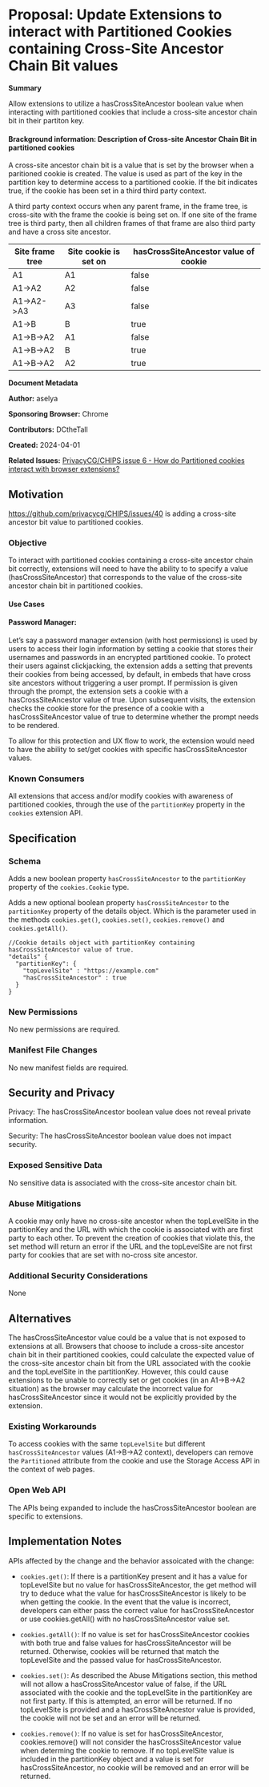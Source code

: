 # Proposal: Update Extensions to interact with Partitioned Cookies containing Cross-Site Ancestor Chain Bit values

**Summary**

Allow extensions to utilize a hasCrossSiteAncestor boolean value when interacting with partitioned cookies that include a cross-site ancestor chain bit in their partiton key.

#### Brackground information: Description of Cross-site Ancestor Chain Bit in partitioned cookies

A cross-site ancestor chain bit is a value that is set by the browser when a paritioned cookie is created. The value is used as part of the key in the partition key to determine access to a partitioned cookie. If the bit indicates true, if the cookie has been set in a third third party context.  

A third party context occurs when any parent frame, in the frame tree, is cross-site with the frame the cookie is being set on. If one site of the frame tree is third party, then all children frames of that frame are also third party and have a cross site ancestor.


| Site frame tree |Site cookie is set on| hasCrossSiteAncestor value of cookie|
|---|---|--|
| A1         |A1| false         | 
| A1->A2      |A2 | false          | 
| A1->A2->A3   |A3   | false          | 
| A1->B       |B| true          |
| A1->B->A2    |A1   | false          |
| A1->B->A2 |B    | true          |
| A1->B->A2 |A2   | true          |

**Document Metadata**

**Author:**  aselya 

**Sponsoring Browser:** Chrome

**Contributors:** DCtheTall

**Created:** 2024-04-01

**Related Issues:** [PrivacyCG/CHIPS issue 6 - How do Partitioned cookies interact with browser extensions?](https://github.com/privacycg/CHIPS/issues/6)

## Motivation
https://github.com/privacycg/CHIPS/issues/40 is adding a cross-site ancestor bit value to partitioned cookies.

### Objective
To interact with partitioned cookies containing a cross-site ancestor chain bit correctly, extensions will need to have the ability to to specify a value (hasCrossSiteAncestor) that corresponds to the value of the cross-site ancestor chain bit in partitioned cookies.

#### Use Cases

#### Password Manager:
Let’s say a password manager extension (with host permissions) is used by users to access their login information by setting a cookie that stores their usernames and passwords in an encrypted partitioned cookie. To protect their users against clickjacking, the extension adds a setting that prevents their cookies from being accessed, by default, in embeds that have cross site ancestors without triggering a user prompt. If permission is given through the prompt, the extension sets a cookie with a hasCrossSiteAncestor value of true. Upon subsequent visits, the extension checks the cookie store for the presence of a cookie with a hasCrossSiteAncestor value of true to determine whether the prompt needs to be rendered.

To allow for this protection and UX flow to work, the extension would need to have the ability to set/get cookies with specific hasCrossSiteAncestor values. 

### Known Consumers
All extensions that access and/or modify cookies with awareness of partitioned cookies, through the use of the `partitionKey` property in the `cookies` extension API.

## Specification

### Schema

Adds a new boolean property `hasCrossSiteAncestor` to the `partitionKey` property of the `cookies.Cookie` type.

Adds a new optional boolean property `hasCrossSiteAncestor` to the `partitionKey` property of the details object. Which is the parameter used in the methods `cookies.get()`, `cookies.set()`, `cookies.remove()` and `cookies.getAll()`.

```
//Cookie details object with partitionKey containing hasCrossSiteAncestor value of true.
"details" {
  "partitionKey": {
    "topLevelSite" : "https://example.com"
    "hasCrossSiteAncestor" : true
  }
}
```

### New Permissions
No new permissions are required.

### Manifest File Changes
No new manifest fields are required.

## Security and Privacy
Privacy: The hasCrossSiteAncestor boolean value does not reveal private information.

Security: The hasCrossSiteAncestor boolean value does not impact security.

### Exposed Sensitive Data
No sensitive data is associated with the cross-site ancestor chain bit.

### Abuse Mitigations
A cookie may only have no cross-site ancestor when the topLevelSite in the partitionKey and the URL with which the cookie is associated with are first party to each other. To prevent the creation of cookies that violate this, the set method will return an error if the URL and the topLevelSite are not first party for cookies that are set with no-cross site ancestor.

### Additional Security Considerations
None

## Alternatives
The hasCrossSiteAncestor value could be a value that is not exposed to extensions at all. Browsers that choose to include a cross-site ancestor chain bit in their partitioned cookies, could calculate the expected value of the cross-site ancestor chain bit from the URL associated with the cookie and the topLevelSite in the partitionKey. However, this could cause extensions to be unable to correctly set or get cookies (in an A1->B->A2 situation) as the browser may calculate the incorrect value for hasCrossSiteAncestor since it would not be explicitly provided by the extension.

### Existing Workarounds
To access cookies with the same `topLevelSite` but different `hasCrossSiteAncestor` values (A1->B->A2 context), developers can remove the `Partitioned` attribute from the cookie and use the Storage Access API in the context of web pages.

### Open Web API
The APIs being expanded to include the hasCrossSiteAncestor boolean are specific to extensions.

## Implementation Notes
APIs affected by the change and the behavior assoicated with the change:

- `cookies.get()`:
If there is a partitionKey present and it has a value for topLevelSite but no value for hasCrossSiteAncestor, the get method will try to deduce what the value for hasCrossSiteAncestor is likely to be when getting the cookie. In the event that the value is incorrect, developers can either pass the correct value for hasCrossSiteAncestor or use cookies.getAll() with no hasCrossSiteAncestor value set.

- `cookies.getAll()`: 
If no value is set for hasCrossSiteAncestor cookies with both true and false values for hasCrossSiteAncestor will be returned. Otherwise, cookies will be returned that match the topLevelSite and the passed value for hasCrossSiteAncestor.

- `cookies.set()`: 
As described the Abuse Mitigations section, this method will not allow a hasCrossSiteAncestor value of false, if the URL associated with the cookie and the topLevelSite in the partitionKey are not first party. If this is attempted, an error will be returned. If no topLevelSite is provided and a hasCrossSiteAncestor value is provided, the cookie will not be set and an error will be returned.

- `cookies.remove()`:
If no value is set for hasCrossSiteAncestor, cookies.remove() will not consider the hasCrossSiteAncestor value when determing the cookie to remove. If no topLevelSite value is included in the partitionKey object and a value is set for hasCrossSiteAncestor, no cookie will be removed and an error will be returned.

